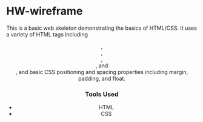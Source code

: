 # HW-wireframe

This is a basic web skeleton demonstrating the basics of HTML/CSS. It uses a variety of HTML tags including <header>, <nav>, <section>, <aside>, and <footer>, and basic CSS positioning and spacing properties including margin, padding, and float.

### Tools Used

- HTML
- CSS
